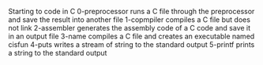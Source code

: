 Starting to code in C
0-preprocessor runs a C file through the preprocessor and save the result into another file
1-copmpiler compiles a C file but does not link
2-assembler generates the assembly code of a C code and save it in an output file
3-name compiles a C file and creates an executable named cisfun
4-puts writes a stream of string to the standard output
5-printf prints a string to the standard output
